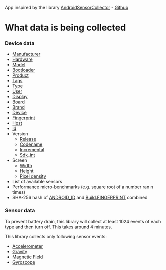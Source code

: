 App inspired by the library [AndroidSensorCollector](https://jitpack.io/#ignassew/AndroidSensorCollector) - [Github](https://github.com/ignassew/AndroidSensorCollector)

# What data is being collected

### Device data
- [Manufacturer](https://developer.android.com/reference/android/os/Build#MANUFACTURER)
- [Hardware](https://developer.android.com/reference/android/os/Build#HARDWARE)
- [Model](https://developer.android.com/reference/android/os/Build#MODEL)
- [Bootloader](https://developer.android.com/reference/android/os/Build#BOOTLOADER)
- [Product](https://developer.android.com/reference/android/os/Build#PRODUCT)
- [Tags](https://developer.android.com/reference/android/os/Build#TAGS)
- [Type](https://developer.android.com/reference/android/os/Build#TYPE)
- [User](https://developer.android.com/reference/android/os/Build#USER)
- [Display](https://developer.android.com/reference/android/os/Build#DISPLAY)
- [Board](https://developer.android.com/reference/android/os/Build#BOARD)
- [Brand](https://developer.android.com/reference/android/os/Build#BRAND)
- [Device](https://developer.android.com/reference/android/os/Build#DEVICE)
- [Fingerprint](https://developer.android.com/reference/android/os/Build#FINGERPRINT)
- [Host](https://developer.android.com/reference/android/os/Build#HOST)
- [Id](https://developer.android.com/reference/android/os/Build#ID)
- Version
  * [Release](https://developer.android.com/reference/android/os/Build.VERSION#RELEASE)
  * [Codename](https://developer.android.com/reference/android/os/Build.VERSION#CODENAME)
  * [Incremental](https://developer.android.com/reference/android/os/Build.VERSION#INCREMENTAL)
  * [Sdk_int](https://developer.android.com/reference/android/os/Build.VERSION#SDK_INT)
- Screen
  * [Width](https://developer.android.com/reference/android/util/DisplayMetrics#widthPixels)
  * [Height](https://developer.android.com/reference/android/util/DisplayMetrics#heightPixels)
  * [Pixel density](https://developer.android.com/reference/android/util/DisplayMetrics#density)
- List of available sensors
- Performance micro-benchmarks (e.g. square root of a number ran n times)
- SHA-256 hash of [ANDROID_ID](https://developer.android.com/reference/android/provider/Settings.Secure#ANDROID_ID) and [Build.FINGERPRINT](https://developer.android.com/reference/android/os/Build#FINGERPRINT) combined

### Sensor data

To prevent battery drain, this library will collect at least 1024 events of each type and then turn off. This takes around 4 minutes.

This library collects only following sensor events:
- [Accelerometer](https://developer.android.com/reference/android/hardware/Sensor#TYPE_ACCELEROMETER)
- [Gravity](https://developer.android.com/reference/android/hardware/Sensor#TYPE_GRAVITY)
- [Magnetic Field](https://developer.android.com/reference/android/hardware/Sensor#TYPE_MAGNETIC_FIELD)
- [Gyroscope](https://developer.android.com/reference/android/hardware/Sensor#TYPE_GYROSCOPE)
